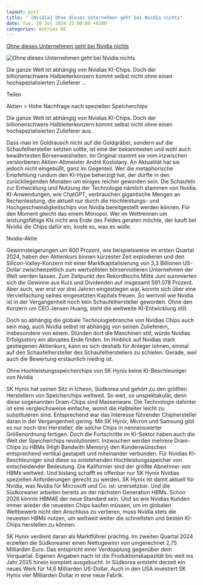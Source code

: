 ```yaml
---
layout: post
title: " [Nvidia] Ohne dieses Unternehmen geht bei Nvidia nichts"
date: Tue, 30 Jul 2024 22:00:00 +0200
categories: entries DE
---
```

[Ohne dieses Unternehmen geht bei Nvidia nichts](https://www.boerse-am-sonntag.de/aktien/aktien/ohne-dieses-unternehmen-geht-bei-nvidia-nichts)

![Ohne dieses Unternehmen geht bei Nvidia nichts](https://www.boerse-am-sonntag.de/fileadmin/user_upload/news/Firma/SK_Hynix_Ihor_Koptilin_Shutterstock.jpg)

Die ganze Welt ist abhängig von Nvidias KI-Chips. Doch der billionenschwere Halbleiterkonzern kommt selbst nicht ohne einen hochspezialisierten Zulieferer ...

Teilen

Aktien > Hohe Nachfrage nach speziellen Speicherchips

Die ganze Welt ist abhängig von Nvidias KI-Chips. Doch der billionenschwere Halbleiterkonzern kommt selbst nicht ohne einen hochspezialisierten Zulieferer aus.

Dass man im Goldrausch nicht auf die Goldgräber, sondern auf die Schaufelhersteller setzten sollte, ist eine der bekanntesten und wohl auch bewährtesten Börsenweisheiten. Im Original stammt sie vom inzwischen verstorbenen Aktien-Altmeister André Kostolany. An Aktualität hat sie jedoch nicht eingebüßt, ganz im Gegenteil. Wer die metaphorische Empfehlung rundum den KI-Hype beherzigt hat, der dürfte in den zurückliegenden Monaten um einiges reicher geworden sein. Die Schaufeln zur Entwicklung und Nutzung der Technologie nämlich stammen von Nvidia. KI-Anwendungen, wie ChatGPT, verbrauchen gigantische Mengen an Rechenleistung, die aktuell nur durch die Hochleistungs- und Hochgeschwindigkeitschips von Nvidia bereitgestellt werden können. Für den Moment gleicht das einem Monopol. Wer im Wettrennen um leistungsfähige KIs nicht ans Ende des Feldes geraten möchte, der kauft bei Nvidia die Chips dafür ein, koste es, was es wolle.

Nvidia-Aktie

Gewinnsteigerungen um 600 Prozent, wie beispielsweise im ersten Quartal 2024, haben den Aktienkurs binnen kürzester Zeit explodieren und den Silicon-Valley-Konzern mit einer Marktkapitalisierung von 3,3 Billionen US-Dollar zwischenzeitlich zum wertvollsten börsennotieren Unternehmen der Welt werden lassen. Zum Zeitpunkt des Rekordhochs Mitte Juni summierten sich die Gewinne aus Kurs und Dividenden auf insgesamt 591.078 Prozent. Aber auch, wer erst vor drei Jahren eingestiegen war, konnte sich über eine Vervielfachung seines eingesetzten Kapitals freuen. So wertvoll wie Nvidia ist in der Vergangenheit noch kein Schaufelhersteller geworden. Ohne den Konzern um CEO Jensen Huang, steht die weltweite KI-Entwicklung still.

Doch so abhängig die globale Technologiebranche von Nvidias Chips auch sein mag, auch Nvidia selbst ist abhängig von seinen Zulieferern, insbesondere von einem. Stünden dort die Maschinen still, würde Nvidias Erfolgsstory ein abruptes Ende finden. Im Hinblick auf Nvidias stark gestiegenen Aktienkurs, kann es sich deshalb für Anleger lohnen, einmal auf den Schaufelhersteller des Schaufelherstellers zu schielen. Gerade, weil auch die Bewertung erstaunlich niedrig ist.

Ohne Hochleistungsspeicherchips von SK Hynix keine KI-Beschleuniger von Nvidia

SK Hynix hat seinen Sitz in Icheon, Südkorea und gehört zu den größten Herstellern von Speicherchips weltweit. So weit, so unspektakulär, denn diese sogenannten Dram-Chips sind Massenware. Die Technologie dahinter ist eine vergleichsweise einfache, womit die Halbleiter leicht zu substituieren sind. Entsprechend war das Interesse führender Chiphersteller daran in der Vergangenheit gering. Mit SK Hynix, Micron und Samsung gibt es nur noch drei Hersteller, die solche Chips in nennenswerter Größenordnung fertigen. Doch die Fortschritte im KI-Sektor haben auch die Welt der Speicherchips revolutioniert. Inzwischen werden mehrere Dram-Chips zu HBMs (High Bandwith Memory) den Kundenwünschen entsprechend vertikal gestapelt und miteinander verbunden. Für Nvidias KI-Beschleuniger sind diese so entstehenden Hochleistungsspeicher von entscheidender Bedeutung. Die Kalifornier sind der größte Abnehmer von HBMs weltweit. Und bislang schafft es offenbar nur SK Hynix Nvidias speziellen Anforderungen gerecht zu werden. SK Hynix ist damit aktuell für Nvidia, was Nvidia für Microsoft und Co. ist: unersetzbar. Und die Südkoreaner arbeiten bereits an der nächsten Generation HBMs. Schon 2026 könnte HBM4E der neue Standard sein. Und so wie Nvidias Kunden immer wieder die neuesten Chips kaufen müssen, um im globalen Wettbewerb nicht den Anschluss zu verlieren, muss Nvidia stets die neuesten HBMs nutzen, um weltweit weiter die schnellsten und besten KI-Chips herstellen zu können.

SK Hynix verdient daran als Marktführer prächtig. Im zweiten Quartal 2024 erzielten die Südkoreaner einen Nettogewinn von umgerechnet 2,75 Milliarden Euro. Das entspricht einer Verdopplung gegenüber dem Vorquartal. Eigenen Angaben nach ist die Produktionskapazität bis weit ins Jahr 2025 hinein komplett ausgebucht. In Südkorea entsteht derzeit ein neues Werk für 14,6 Milliarden US-Dollar. Auch in den USA investiert SK Hynix vier Milliarden Dollar in eine neue Fabrik.

